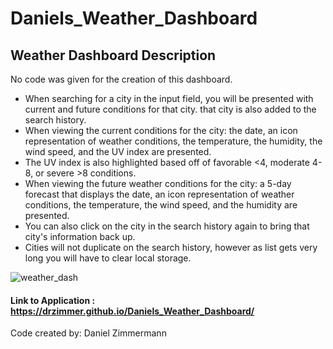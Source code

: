 # Daniels_Weather_Dashboard

## Weather Dashboard Description

No code was given for the creation of this dashboard.

- When searching for a city in the input field, you will be presented with current and future conditions for that city.
  that city is also added to the search history.
- When viewing the current conditions for the city:
  the date, an icon representation of weather conditions, the temperature, the humidity, the wind speed, and the UV index are presented.
- The UV index is also highlighted based off of favorable <4, moderate 4-8, or severe >8 conditions.
- When viewing the future weather conditions for the city:
  a 5-day forecast that displays the date, an icon representation of weather conditions, the temperature, the wind speed, and the humidity are presented.
- You can also click on the city in the search history again to bring that city's information back up.
- Cities will not duplicate on the search history, however as list gets very long you will have to clear local storage.

![weather_dash](https://user-images.githubusercontent.com/91150259/149643629-88553568-0e7b-4ffa-81e2-aecb46484ddf.png)

#### Link to Application : https://drzimmer.github.io/Daniels_Weather_Dashboard/

Code created by: Daniel Zimmermann
